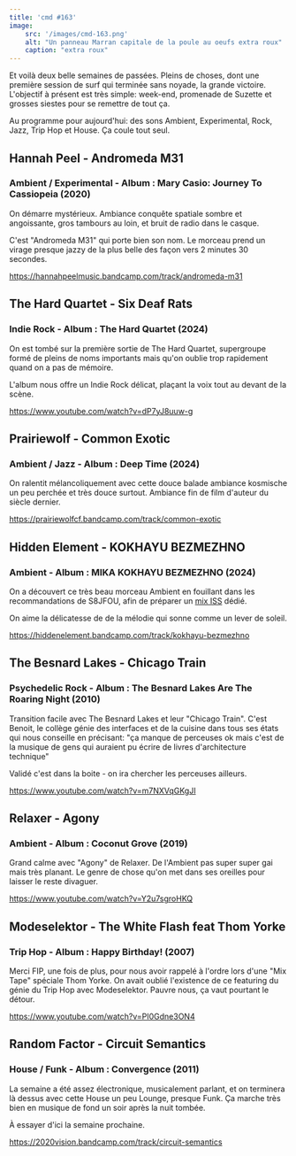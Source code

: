 ```yaml
---
title: 'cmd #163'
image:  
    src: '/images/cmd-163.png'
    alt: "Un panneau Marran capitale de la poule au oeufs extra roux" 
    caption: "extra roux"
---
```

Et voilà deux belle semaines de passées. Pleins de choses, dont une première session de surf qui terminée sans noyade, la grande victoire. L'objectif à présent est très simple: week-end, promenade de Suzette et grosses siestes pour se remettre de tout ça.

Au programme pour aujourd'hui: des sons Ambient, Experimental, Rock, Jazz, Trip Hop et House. Ça coule tout seul.

## Hannah Peel - Andromeda M31

### Ambient / Experimental - Album : Mary Casio: Journey To Cassiopeia (2020)

On démarre mystérieux. Ambiance conquête spatiale sombre et angoissante, gros tambours au loin, et bruit de radio dans le casque.

C'est "Andromeda M31" qui porte bien son nom. Le morceau prend un virage presque jazzy de la plus belle des façon vers 2 minutes 30 secondes. 

https://hannahpeelmusic.bandcamp.com/track/andromeda-m31

## The Hard Quartet - Six Deaf Rats 

### Indie Rock - Album : The Hard Quartet (2024)

On est tombé sur la première sortie de The Hard Quartet, supergroupe formé de pleins de noms importants mais qu'on oublie trop rapidement quand on a pas de mémoire.

L'album nous offre un Indie Rock délicat, plaçant la voix tout au devant de la scène.

https://www.youtube.com/watch?v=dP7yJ8uuw-g

## Prairiewolf - Common Exotic 

### Ambient / Jazz - Album : Deep Time (2024)

On ralentit mélancoliquement avec cette douce balade ambiance kosmische un peu perchée et très douce surtout. Ambiance fin de film d'auteur du siècle dernier. 

https://prairiewolfcf.bandcamp.com/track/common-exotic

## Hidden Element - KOKHAYU BEZMEZHNO 

### Ambient - Album : MIKA KOKHAYU BEZMEZHNO (2024)

On a découvert ce très beau morceau Ambient en fouillant dans les recommandations de S8JFOU, afin de préparer un [mix ISS](https://www.prun.net/emission/8MNV-iss/l443-iss-s08e03-mix-special-s8jfou) dédié.

On aime la délicatesse de de la mélodie qui sonne comme un lever de soleil.

https://hiddenelement.bandcamp.com/track/kokhayu-bezmezhno

## The Besnard Lakes - Chicago Train 

### Psychedelic Rock - Album : The Besnard Lakes Are The Roaring Night (2010)

Transition facile avec The Besnard Lakes et leur "Chicago Train". C'est Benoit, le collège génie des interfaces et de la cuisine dans tous ses états qui nous conseille en précisant: "ça manque de perceuses ok mais c'est de la musique de gens qui auraient pu écrire de livres d'architecture technique" 

Validé c'est dans la boite - on ira chercher les perceuses ailleurs.

https://www.youtube.com/watch?v=m7NXVqGKgJI

## Relaxer - Agony 

### Ambient - Album : Coconut Grove (2019)

Grand calme avec "Agony" de Relaxer. De l'Ambient pas super super gai mais très planant. Le genre de chose qu'on met dans ses oreilles pour laisser le reste divaguer.

https://www.youtube.com/watch?v=Y2u7sgroHKQ

## Modeselektor - The White Flash feat Thom Yorke 

### Trip Hop - Album : Happy Birthday! (2007)

Merci FIP, une fois de plus, pour nous avoir rappelé à l'ordre lors d'une "Mix Tape" spéciale Thom Yorke. On avait oublié l'existence de ce featuring du génie du Trip Hop avec Modeselektor. Pauvre nous, ça vaut pourtant le détour.

https://www.youtube.com/watch?v=PI0Gdne3ON4

## Random Factor - Circuit Semantics 

### House / Funk - Album : Convergence (2011)

La semaine a été assez électronique, musicalement parlant, et on terminera là dessus avec cette House un peu Lounge, presque Funk. Ça marche très bien en musique de fond un soir après la nuit tombée. 

À essayer d'ici la semaine prochaine.

https://2020vision.bandcamp.com/track/circuit-semantics

